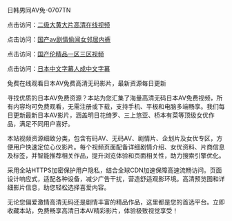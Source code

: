
日韩男同AV免-0707TN

点击访问：<a href="https://cfad.pages.dev/">二级大黄大片高清在线视频</a>

点击访问：<a href="https://vassv.pages.dev/">国产av剧情偷闻女邻居内裤</a>

点击访问：<a href="https://gda-c7m.pages.dev/">国产伦精品一区三区视频</a>

点击访问：<a href="https://gfd-5xg.pages.dev/">日本中文字幕人成中文字幕</a>


免费在线观看日本AV免费高清无码影片，最新资源每日更新

寻找优质的日本AV免费资源？本站为您汇集了海量高清无码日本AV免费视频，所有内容均可免费观看，无需注册或下载，支持手机、平板和电脑多端畅享。我们每日更新最新日本AV影片，涵盖明日花绮罗、三上悠亚、桥本有菜等顶级女优作品，满足不同用户喜好。

本站视频资源细致分类，包含有码AV、无码AV、剧情片、企划片及女优专区，方便用户快速定位心仪影片。每个视频页面配备详细剧情介绍、女优资料、片商信息及标签，并智能推荐相关作品，提升浏览体验和页面相关性，助力搜索引擎优化。

采用全站HTTPS加密保护用户隐私，结合全球CDN加速保障高速流畅访问。页面设计响应式，适配各种设备，减少广告干扰，营造舒适观影环境。高清预览图和详细影片信息，助您轻松选择喜爱内容。

无论您偏爱激情高清无码还是剧情丰富的精品作品，这里都是您的首选平台。立即收藏本站，免费畅享高清日本AV精彩影片，体验极致视觉享受！
<span style="display:none;">[Canonical link] (https://github.com/dtnn2611dtn2611/00009 ）</span>
